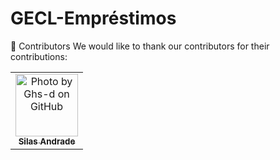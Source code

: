 # GECL-Empréstimos

🤝 Contributors
We would like to thank our contributors for their contributions:

<table> <tr> <td align="center"> <a href="https://github.com/Ghs-d" title="Front-End Developer"> <img src="https://avatars.githubusercontent.com/u/177932208" width="100px;" alt="Photo by Ghs-d on GitHub"/><br> <sub> <b>Silas Andrade</b> </sub> </a> </td> </tr> </table>
